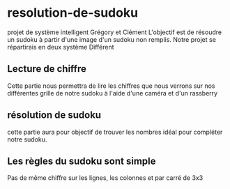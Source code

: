 # resolution-de-sudoku
projet de système intelligent Grégory et Clément
L'objectif est de résoudre un sudoku à partir d'une image d'un sudoku non remplis. Notre projet se répartirais en deux système Différent
## Lecture de chiffre
Cette partie nous permettra de lire les chiffres que nous verrons sur nos différentes grille de notre sudoku à l'aide d'une caméra et d'un rassberry
## résolution de sudoku
cette partie aura pour objectif de trouver les nombres idéal pour compléter notre sudoku. 
## Les règles du sudoku sont simple
Pas de même chiffre sur les lignes, les colonnes et par carré de 3x3

